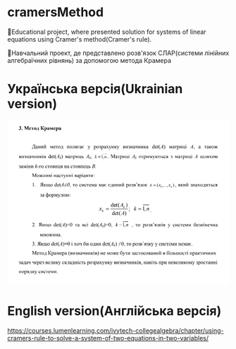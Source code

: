 # cramersMethod
📖Educational project, where presented solution for systems of linear equations using Cramer's method(Cramer's rule).

📖Навчальний проект, де представлено розв'язок СЛАР(системи лінійних алгебраїчних рівнянь) за допомогою метода Крамера

# Українська версія(Ukrainian version)

![](https://github.com/ChyzhykNazar/cramersMethod/blob/11fd035b90491c29ca2f0249b61adf8597d84947/images/%231.png)

# English version(Англійська версія)

https://courses.lumenlearning.com/ivytech-collegealgebra/chapter/using-cramers-rule-to-solve-a-system-of-two-equations-in-two-variables/
